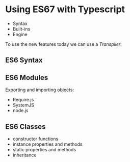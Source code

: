 # Using ES67 with Typescript

- Syntax
- Built-ins
- Engine

To use the new features today we can use a *Transpiler*.

## ES6 Syntax

## ES6 Modules

Exporting and importing objects:

- Require.js
- SystemJS
- node.js

## ES6 Classes

- constructor functions
- instance properties and methods
- static properties and methods
- inheritance